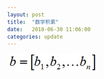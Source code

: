 ```yaml
---
layout: post
title:  "数学积累"
date:   2018-06-30 11:06:00
categories: update
---
```


![avatar](./image/1.jpg)